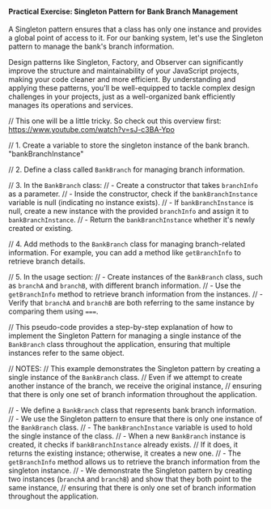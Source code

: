 #### Practical Exercise: Singleton Pattern for Bank Branch Management

A Singleton pattern ensures that a class has only one instance and provides a global point of access to it. For our banking system, let's use the Singleton pattern to manage the bank's branch information.

Design patterns like Singleton, Factory, and Observer can significantly improve the structure and maintainability of your JavaScript projects, making your code cleaner and more efficient. By understanding and applying these patterns, you'll be well-equipped to tackle complex design challenges in your projects, just as a well-organized bank efficiently manages its operations and services.

// This one will be a little tricky. So check out this overview first: https://www.youtube.com/watch?v=sJ-c3BA-Ypo

// 1. Create a variable to store the singleton instance of the bank branch. "bankBranchInstance"

// 2. Define a class called `BankBranch` for managing branch information.

// 3. In the `BankBranch` class:
// - Create a constructor that takes `branchInfo` as a parameter.
// - Inside the constructor, check if the `bankBranchInstance` variable is null (indicating no instance exists).
// - If `bankBranchInstance` is null, create a new instance with the provided `branchInfo` and assign it to `bankBranchInstance`.
// - Return the `bankBranchInstance` whether it's newly created or existing.

// 4. Add methods to the `BankBranch` class for managing branch-related information. For example, you can add a method like `getBranchInfo` to retrieve branch details.

// 5. In the usage section:
// - Create instances of the `BankBranch` class, such as `branchA` and `branchB`, with different branch information.
// - Use the `getBranchInfo` method to retrieve branch information from the instances.
// - Verify that `branchA` and `branchB` are both referring to the same instance by comparing them using `===`.

// This pseudo-code provides a step-by-step explanation of how to implement the Singleton Pattern for managing a single instance of the `BankBranch` class throughout the application, ensuring that multiple instances refer to the same object.

// NOTES:
// This example demonstrates the Singleton pattern by creating a single instance of the `BankBranch` class.
// Even if we attempt to create another instance of the branch, we receive the original instance,
// ensuring that there is only one set of branch information throughout the application.

// - We define a `BankBranch` class that represents bank branch information.
// - We use the Singleton pattern to ensure that there is only one instance of the `BankBranch` class.
// - The `bankBranchInstance` variable is used to hold the single instance of the class.
// - When a new `BankBranch` instance is created, it checks if `bankBranchInstance` already exists.
// If it does, it returns the existing instance; otherwise, it creates a new one.
// - The `getBranchInfo` method allows us to retrieve the branch information from the singleton instance.
// - We demonstrate the Singleton pattern by creating two instances (`branchA` and `branchB`) and show that they both point to the same instance,
// ensuring that there is only one set of branch information throughout the application.
